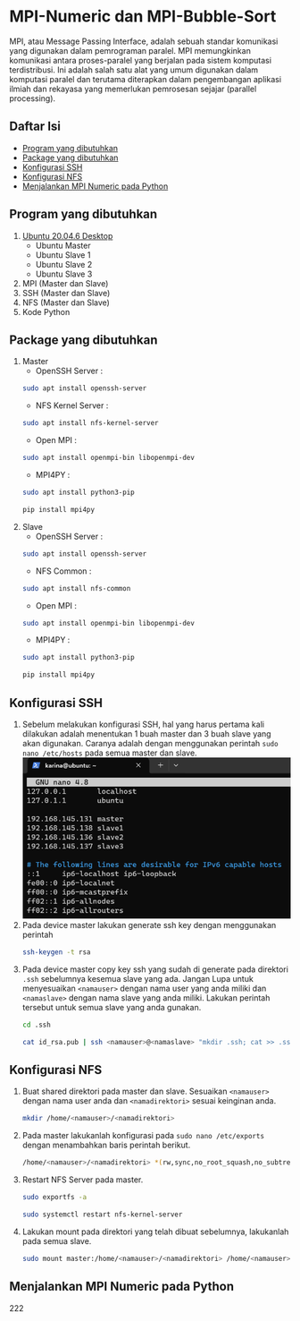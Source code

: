 # MPI-Numeric dan MPI-Bubble-Sort
MPI, atau Message Passing Interface, adalah sebuah standar komunikasi yang digunakan dalam pemrograman paralel. MPI memungkinkan komunikasi antara proses-paralel yang berjalan pada sistem komputasi terdistribusi. Ini adalah salah satu alat yang umum digunakan dalam komputasi paralel dan terutama diterapkan dalam pengembangan aplikasi ilmiah dan rekayasa yang memerlukan pemrosesan sejajar (parallel processing).
## Daftar Isi
- [Program yang dibutuhkan](#program-yang-dibutuhkan)
- [Package yang dibutuhkan](#package-yang-dibutuhkan)
- [Konfigurasi SSH](#konfigurasi-ssh)
- [Konfigurasi NFS](#konfigurasi-nfs)
- [Menjalankan MPI Numeric pada Python](#menjalankan-mpi-numeric-pada-python)
## Program yang dibutuhkan
1. [Ubuntu 20.04.6 Desktop](https://releases.ubuntu.com/focal/)
   - Ubuntu Master
   - Ubuntu Slave 1
   - Ubuntu Slave 2
   - Ubuntu Slave 3
3. MPI (Master dan Slave)
4. SSH (Master dan Slave)
5. NFS (Master dan Slave)
6. Kode Python
## Package yang dibutuhkan
1. Master
   - OpenSSH Server :
   ```bash
   sudo apt install openssh-server
   ```
   - NFS Kernel Server :
   ```bash
   sudo apt install nfs-kernel-server
   ```
   - Open MPI :
   ```bash
   sudo apt install openmpi-bin libopenmpi-dev
   ```
   - MPI4PY :
   ```bash
   sudo apt install python3-pip
   ```
   ```bash
   pip install mpi4py
   ```
2. Slave
   -  OpenSSH Server :
   ```bash
   sudo apt install openssh-server
   ```
   - NFS Common :
   ```bash
   sudo apt install nfs-common
   ```
   - Open MPI :
   ```bash
   sudo apt install openmpi-bin libopenmpi-dev
   ```
   - MPI4PY :
   ```bash
   sudo apt install python3-pip
   ```
   ```bash
   pip install mpi4py
   ```
## Konfigurasi SSH
1. Sebelum melakukan konfigurasi SSH, hal yang harus pertama kali dilakukan adalah menentukan 1 buah master dan 3 buah slave yang akan digunakan. Caranya adalah dengan menggunakan perintah `sudo nano /etc/hosts` pada semua master dan slave.
![sudo nano etc hosts](https://github.com/SyahrulWijaya/MPI-Numeric-dan-MPI-Bubble-Sort/blob/2be5d00f7a520aebe0fc313915d2331d95f83f69/sudo%20nano%20etc%20hosts.png)
2. Pada device master lakukan generate ssh key dengan menggunakan perintah
   ```bash
   ssh-keygen -t rsa
   ``` 
3. Pada device master copy key ssh yang sudah di generate pada direktori `.ssh` sebelumnya kesemua slave yang ada. Jangan Lupa untuk menyesuaikan `<namauser>` dengan nama user yang anda miliki dan `<namaslave>` dengan nama slave yang anda miliki. Lakukan perintah tersebut untuk semua slave yang anda gunakan. 
   ```bash
   cd .ssh
   ```
   ```bash
   cat id_rsa.pub | ssh <namauser>@<namaslave> "mkdir .ssh; cat >> .ssh/authorized_keys"
   ```
## Konfigurasi NFS
1. Buat shared direktori pada master dan slave. Sesuaikan `<namauser>` dengan nama user anda dan `<namadirektori>` sesuai keinginan anda.
   ```bash
   mkdir /home/<namauser>/<namadirektori>
   ```
2. Pada master lakukanlah konfigurasi pada `sudo nano /etc/exports` dengan menambahkan baris perintah berikut.
   ```bash
   /home/<namauser>/<namadirektori> *(rw,sync,no_root_squash,no_subtree_check)
   ```
3. Restart NFS Server pada master.
   ```bash
   sudo exportfs -a
   ```
   ```bash
   sudo systemctl restart nfs-kernel-server
   ```
4. Lakukan mount pada direktori yang telah dibuat sebelumnya, lakukanlah pada semua slave.
   ```bash
   sudo mount master:/home/<namauser>/<namadirektori> /home/<namauser>/<namadirektori>
   ```
## Menjalankan MPI Numeric pada Python
222
